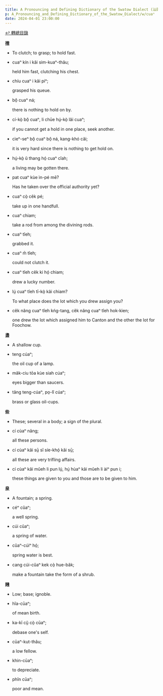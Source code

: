 ```yaml
---
title: A Pronouncing and Defining Dictionary of the Swatow Dialect (汕頭方言音義字典) / cuaⁿ
p: A_Pronouncing_and_Defining_Dictionary_of_the_Swatow_Dialect/w/cuaⁿ
date: 2024-04-01 23:00:00
---
```


[↩️ 轉總目錄](/A_Pronouncing_and_Defining_Dictionary_of_the_Swatow_Dialect)


**揸**
- To clutch; to grasp; to hold fast.

- cuaⁿ kín i kâi sim-kuaⁿ-thâu;

  held him fast, clutching his chest.

- chíu cuaⁿ i kâi piⁿ;

  grasped his queue.

- bô̤ cuaⁿ ná;

  there is nothing to hold on by.

- cí-kò̤ bô̤ cuaⁿ, li chūe hṳ́-kò̤ lâi cuaⁿ;

  if you cannot get a hold in one place, seek another.

- cìeⁿ-seⁿ bô̤ cuaⁿ bô̤ ná, kang-khó căi;

  it is very hard since there is nothing to get hold on.

- hṳ́-kò̤ ŭ thang hó̤ cuaⁿ cîah;

  a living may be gotten there.

- pat cuaⁿ kùe ìn-pé mē?

  Has he taken over the official authority yet?

- cuaⁿ cò̤ cêk pé;

  take up in one handfull.

- cuaⁿ chiam;

  take a rod from among the divining rods.

- cuaⁿ tîeh;

  grabbed it.

- cuaⁿ m̄ tîeh;

  could not clutch it.

- cuaⁿ tîeh cêk ki hó̤ chiam;

  drew a lucky number.

- lṳ́ cuaⁿ tîeh tī-kò̤ kâi chiam?

  To what place does the lot which you drew assign you?

- cêk nâng cuaⁿ tîeh kńg-tang, cêk nâng cuaⁿ tîeh hok-kìen;

  one drew the lot which assigned him to Canton and the other the lot for Foochow.

**盞**
- A shallow cup.

- teng cúaⁿ;

  the oil cup of a lamp.

- mâk-ciu tōa kùe siah cúaⁿ;

  eyes bigger than saucers.

- tâng teng-cúaⁿ, po̤-lî cúaⁿ;

  brass or glass oil-cups.

**些**
- These; several in a body; a sign of the plural.

- cí cùaⁿ nâng;

  all these persons.

- cí cùaⁿ kâi sṳ̄ sĭ síe-khó̤ kâi sṳ̄;

  all these are very trifling affairs.

- cí cùaⁿ kâi mûeh li pun lṳ́, hṳ́ hùaⁿ kâi mûeh li àiⁿ pun i;

  these things are given to you and those are to be given to him.

**泉**
- A fountain; a spring.

- céⁿ cûaⁿ;

  a well spring.

- cúi cûaⁿ;

  a spring of water.

- cûaⁿ-cúiⁿ hó̤;

  spring water is best.

- cang cúi-cûaⁿ kek cò̤ hue-bâk;

  make a fountain take the form of a shrub.

**賤**
- Low; base; ignoble.

- hĭa-cūaⁿ;

  of mean birth.

- ka-kī cṳ̆ cò̤ cūaⁿ;

  debase one's self.

- cūaⁿ-kut-thâu;

  a low fellow.

- khin-cūaⁿ;

  to depreciate.

- phîn cūaⁿ;

  poor and mean.